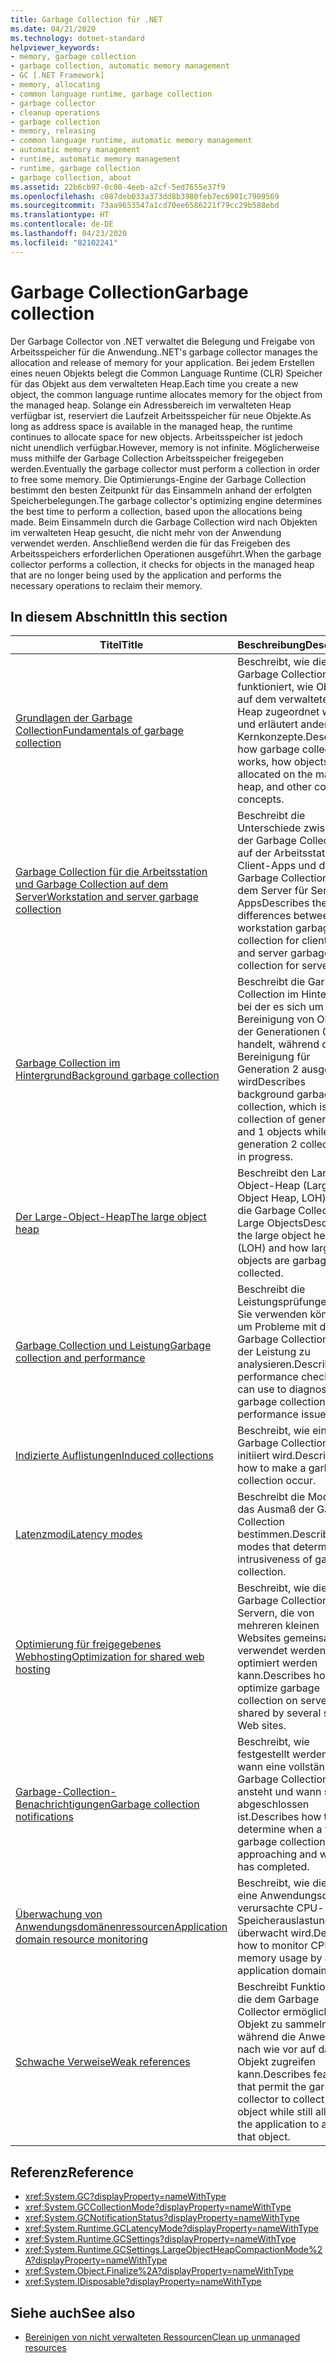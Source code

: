 ```yaml
---
title: Garbage Collection für .NET
ms.date: 04/21/2020
ms.technology: dotnet-standard
helpviewer_keywords:
- memory, garbage collection
- garbage collection, automatic memory management
- GC [.NET Framework]
- memory, allocating
- common language runtime, garbage collection
- garbage collector
- cleanup operations
- garbage collection
- memory, releasing
- common language runtime, automatic memory management
- automatic memory management
- runtime, automatic memory management
- runtime, garbage collection
- garbage collection, about
ms.assetid: 22b6cb97-0c80-4eeb-a2cf-5ed7655e37f9
ms.openlocfilehash: c087deb033a373dd8b3980feb7ec6901c7909569
ms.sourcegitcommit: 73aa9653547a1cd70ee6586221f79cc29b588ebd
ms.translationtype: HT
ms.contentlocale: de-DE
ms.lasthandoff: 04/23/2020
ms.locfileid: "82102241"
---
```

# <a name="garbage-collection"></a><span data-ttu-id="2314d-102">Garbage Collection</span><span class="sxs-lookup"><span data-stu-id="2314d-102">Garbage collection</span></span>

<span data-ttu-id="2314d-103">Der Garbage Collector von .NET verwaltet die Belegung und Freigabe von Arbeitsspeicher für die Anwendung.</span><span class="sxs-lookup"><span data-stu-id="2314d-103">.NET's garbage collector manages the allocation and release of memory for your application.</span></span> <span data-ttu-id="2314d-104">Bei jedem Erstellen eines neuen Objekts belegt die Common Language Runtime (CLR) Speicher für das Objekt aus dem verwalteten Heap.</span><span class="sxs-lookup"><span data-stu-id="2314d-104">Each time you create a new object, the common language runtime allocates memory for the object from the managed heap.</span></span> <span data-ttu-id="2314d-105">Solange ein Adressbereich im verwalteten Heap verfügbar ist, reserviert die Laufzeit Arbeitsspeicher für neue Objekte.</span><span class="sxs-lookup"><span data-stu-id="2314d-105">As long as address space is available in the managed heap, the runtime continues to allocate space for new objects.</span></span> <span data-ttu-id="2314d-106">Arbeitsspeicher ist jedoch nicht unendlich verfügbar.</span><span class="sxs-lookup"><span data-stu-id="2314d-106">However, memory is not infinite.</span></span> <span data-ttu-id="2314d-107">Möglicherweise muss mithilfe der Garbage Collection Arbeitsspeicher freigegeben werden.</span><span class="sxs-lookup"><span data-stu-id="2314d-107">Eventually the garbage collector must perform a collection in order to free some memory.</span></span> <span data-ttu-id="2314d-108">Die Optimierungs-Engine der Garbage Collection bestimmt den besten Zeitpunkt für das Einsammeln anhand der erfolgten Speicherbelegungen.</span><span class="sxs-lookup"><span data-stu-id="2314d-108">The garbage collector's optimizing engine determines the best time to perform a collection, based upon the allocations being made.</span></span> <span data-ttu-id="2314d-109">Beim Einsammeln durch die Garbage Collection wird nach Objekten im verwalteten Heap gesucht, die nicht mehr von der Anwendung verwendet werden. Anschließend werden die für das Freigeben des Arbeitsspeichers erforderlichen Operationen ausgeführt.</span><span class="sxs-lookup"><span data-stu-id="2314d-109">When the garbage collector performs a collection, it checks for objects in the managed heap that are no longer being used by the application and performs the necessary operations to reclaim their memory.</span></span>  
  
## <a name="in-this-section"></a><span data-ttu-id="2314d-110">In diesem Abschnitt</span><span class="sxs-lookup"><span data-stu-id="2314d-110">In this section</span></span>
  
|<span data-ttu-id="2314d-111">Titel</span><span class="sxs-lookup"><span data-stu-id="2314d-111">Title</span></span>|<span data-ttu-id="2314d-112">Beschreibung</span><span class="sxs-lookup"><span data-stu-id="2314d-112">Description</span></span>|  
|-----------|-----------------|  
|[<span data-ttu-id="2314d-113">Grundlagen der Garbage Collection</span><span class="sxs-lookup"><span data-stu-id="2314d-113">Fundamentals of garbage collection</span></span>](../../../docs/standard/garbage-collection/fundamentals.md)|<span data-ttu-id="2314d-114">Beschreibt, wie die Garbage Collection funktioniert, wie Objekte auf dem verwalteten Heap zugeordnet werden und erläutert andere Kernkonzepte.</span><span class="sxs-lookup"><span data-stu-id="2314d-114">Describes how garbage collection works, how objects are allocated on the managed heap, and other core concepts.</span></span>|  
|[<span data-ttu-id="2314d-115">Garbage Collection für die Arbeitsstation und Garbage Collection auf dem Server</span><span class="sxs-lookup"><span data-stu-id="2314d-115">Workstation and server garbage collection</span></span>](workstation-server-gc.md)|<span data-ttu-id="2314d-116">Beschreibt die Unterschiede zwischen der Garbage Collection auf der Arbeitsstation für Client-Apps und der Garbage Collection auf dem Server für Server-Apps</span><span class="sxs-lookup"><span data-stu-id="2314d-116">Describes the differences between workstation garbage collection for client apps and server garbage collection for server apps.</span></span>|
|[<span data-ttu-id="2314d-117">Garbage Collection im Hintergrund</span><span class="sxs-lookup"><span data-stu-id="2314d-117">Background garbage collection</span></span>](background-gc.md)|<span data-ttu-id="2314d-118">Beschreibt die Garbage Collection im Hintergrund, bei der es sich um die Bereinigung von Objekten der Generationen 0 und 1 handelt, während die Bereinigung für Generation 2 ausgeführt wird</span><span class="sxs-lookup"><span data-stu-id="2314d-118">Describes background garbage collection, which is the collection of generation 0 and 1 objects while generation 2 collection is in progress.</span></span>|
|[<span data-ttu-id="2314d-119">Der Large-Object-Heap</span><span class="sxs-lookup"><span data-stu-id="2314d-119">The large object heap</span></span>](large-object-heap.md)|<span data-ttu-id="2314d-120">Beschreibt den Large-Object-Heap (Large Object Heap, LOH) und die Garbage Collection für Large Objects</span><span class="sxs-lookup"><span data-stu-id="2314d-120">Describes the large object heap (LOH) and how large objects are garbage-collected.</span></span>|
|[<span data-ttu-id="2314d-121">Garbage Collection und Leistung</span><span class="sxs-lookup"><span data-stu-id="2314d-121">Garbage collection and performance</span></span>](../../../docs/standard/garbage-collection/performance.md)|<span data-ttu-id="2314d-122">Beschreibt die Leistungsprüfungen, die Sie verwenden können, um Probleme mit der Garbage Collection oder der Leistung zu analysieren.</span><span class="sxs-lookup"><span data-stu-id="2314d-122">Describes the performance checks you can use to diagnose garbage collection and performance issues.</span></span>|  
|[<span data-ttu-id="2314d-123">Indizierte Auflistungen</span><span class="sxs-lookup"><span data-stu-id="2314d-123">Induced collections</span></span>](../../../docs/standard/garbage-collection/induced.md)|<span data-ttu-id="2314d-124">Beschreibt, wie eine Garbage Collection initiiert wird.</span><span class="sxs-lookup"><span data-stu-id="2314d-124">Describes how to make a garbage collection occur.</span></span>|  
|[<span data-ttu-id="2314d-125">Latenzmodi</span><span class="sxs-lookup"><span data-stu-id="2314d-125">Latency modes</span></span>](../../../docs/standard/garbage-collection/latency.md)|<span data-ttu-id="2314d-126">Beschreibt die Modi, die das Ausmaß der Garbage Collection bestimmen.</span><span class="sxs-lookup"><span data-stu-id="2314d-126">Describes the modes that determine the intrusiveness of garbage collection.</span></span>|  
|[<span data-ttu-id="2314d-127">Optimierung für freigegebenes Webhosting</span><span class="sxs-lookup"><span data-stu-id="2314d-127">Optimization for shared web hosting</span></span>](../../../docs/standard/garbage-collection/optimization-for-shared-web-hosting.md)|<span data-ttu-id="2314d-128">Beschreibt, wie die Garbage Collection auf Servern, die von mehreren kleinen Websites gemeinsam verwendet werden, optimiert werden kann.</span><span class="sxs-lookup"><span data-stu-id="2314d-128">Describes how to optimize garbage collection on servers shared by several small Web sites.</span></span>|  
|[<span data-ttu-id="2314d-129">Garbage-Collection-Benachrichtigungen</span><span class="sxs-lookup"><span data-stu-id="2314d-129">Garbage collection notifications</span></span>](../../../docs/standard/garbage-collection/notifications.md)|<span data-ttu-id="2314d-130">Beschreibt, wie festgestellt werden kann, wann eine vollständige Garbage Collection ansteht und wann sie abgeschlossen ist.</span><span class="sxs-lookup"><span data-stu-id="2314d-130">Describes how to determine when a full garbage collection is approaching and when it has completed.</span></span>|  
|[<span data-ttu-id="2314d-131">Überwachung von Anwendungsdomänenressourcen</span><span class="sxs-lookup"><span data-stu-id="2314d-131">Application domain resource monitoring</span></span>](../../../docs/standard/garbage-collection/app-domain-resource-monitoring.md)|<span data-ttu-id="2314d-132">Beschreibt, wie die durch eine Anwendungsdomäne verursachte CPU- und Speicherauslastung überwacht wird.</span><span class="sxs-lookup"><span data-stu-id="2314d-132">Describes how to monitor CPU and memory usage by an application domain.</span></span>|  
|[<span data-ttu-id="2314d-133">Schwache Verweise</span><span class="sxs-lookup"><span data-stu-id="2314d-133">Weak references</span></span>](../../../docs/standard/garbage-collection/weak-references.md)|<span data-ttu-id="2314d-134">Beschreibt Funktionen, die dem Garbage Collector ermöglichen, ein Objekt zu sammeln, während die Anwendung nach wie vor auf das Objekt zugreifen kann.</span><span class="sxs-lookup"><span data-stu-id="2314d-134">Describes features that permit the garbage collector to collect an object while still allowing the application to access that object.</span></span>|  
  
## <a name="reference"></a><span data-ttu-id="2314d-135">Referenz</span><span class="sxs-lookup"><span data-stu-id="2314d-135">Reference</span></span>

- <xref:System.GC?displayProperty=nameWithType>  
- <xref:System.GCCollectionMode?displayProperty=nameWithType>  
- <xref:System.GCNotificationStatus?displayProperty=nameWithType>  
- <xref:System.Runtime.GCLatencyMode?displayProperty=nameWithType>  
- <xref:System.Runtime.GCSettings?displayProperty=nameWithType>  
- <xref:System.Runtime.GCSettings.LargeObjectHeapCompactionMode%2A?displayProperty=nameWithType>  
- <xref:System.Object.Finalize%2A?displayProperty=nameWithType>  
- <xref:System.IDisposable?displayProperty=nameWithType>  
  
## <a name="see-also"></a><span data-ttu-id="2314d-136">Siehe auch</span><span class="sxs-lookup"><span data-stu-id="2314d-136">See also</span></span>

- [<span data-ttu-id="2314d-137">Bereinigen von nicht verwalteten Ressourcen</span><span class="sxs-lookup"><span data-stu-id="2314d-137">Clean up unmanaged resources</span></span>](../../../docs/standard/garbage-collection/unmanaged.md)
